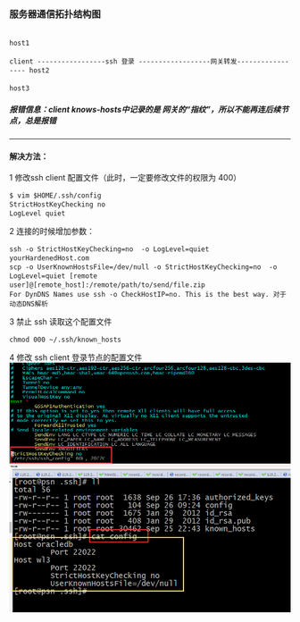 ### 服务器通信拓扑结构图
```
                                                                                                                     host1

client -----------------ssh 登录 ------------------网关转发----------------- host2
                                                                                                                     host3
```  
##### 报错信息：client  knows-hosts中记录的是 网关的“指纹”，所以不能再连后续节点，总是报错

---  
#### 解决方法：
1   修改ssh  client 配置文件（此时，一定要修改文件的权限为  400）
```
$ vim $HOME/.ssh/config
StrictHostKeyChecking no
LogLevel quiet
```
2   连接的时候增加参数：
```
ssh -o StrictHostKeyChecking=no  -o LogLevel=quiet yourHardenedHost.com
scp -o UserKnownHostsFile=/dev/null -o StrictHostKeyChecking=no  -o LogLevel=quiet [remote user]@[remote_host]:/remote/path/to/send/file.zip
For DynDNS Names use ssh -o CheckHostIP=no. This is the best way. 对于动态DNS解析
```
3  禁止 ssh 读取这个配置文件
```
chmod 000 ~/.ssh/known_hosts
```
4   修改 ssh  client 登录节点的配置文件
![](./一台服务器连接多台服务器图1.png)
![](./一台服务器连接多台服务器图2.png)